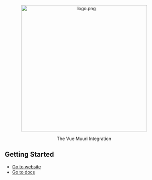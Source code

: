<p align="center">
<img height="400px" style="max-width:100%" src="https://github.com/dannyYassine/vuuri/blob/master/.docs/.vuepress/public/vuuri_logo.png?raw=true" alt="logo.png">
</p>

<p align="center">
The Vue Muuri Integration
</p>

## Getting Started

* [Go to website](https://dannyyassine.github.io/vuuri/)
* [Go to docs](https://dannyyassine.github.io/vuuri/guide/install.html)

